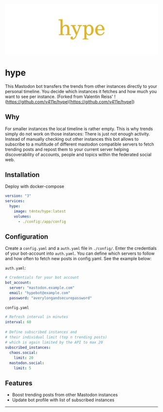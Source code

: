 ![](./res/hype_header.png)

# hype

This Mastodon bot transfers the trends from other instances directly to your personal timeline. You decide which instances it fetches and how much you want to see per instance. (Forked from Valentin Reiss' !(https://github.com/v411e/hype)[https://github.com/v411e/hype])

## Why

For smaller instances the local timeline is rather empty. This is why trends simply do not work on those instances: There is just not enough activity. Instead of manually checking out other instances this bot allows to subscribe to a multitude of different mastodon compatible servers to fetch trending posts and repost them to your current server helping discoverability of accounts, people and topics within the federated social web.

## Installation

Deploy with docker-compose

```yaml
version: "3"
services:
  hype:
    image: t4nte/hype:latest
    volumes:
      - ./config:/app/config
```

## Configuration

Create a `config.yaml` and a `auth.yaml` file in `./config/`. Enter the credentials of your bot-account into `auth.yaml`. You can define which servers to follow and how often to fetch new posts in config.yaml. See the example below:

`auth.yaml`:

```yaml
# Credentials for your bot account
bot_account:
  server: "mastodon.example.com"
  email: "hypebot@example.com"
  password: "averylongandsecurepassword"
```

`config.yaml`

```yaml
# Refresh interval in minutes
interval: 60

# Define subscribed instances and
# their individual limit (top n trending posts)
# which is again limited by the API to max 20
subscribed_instances:
  chaos.social:
    limit: 20
  mastodon.social:
    limit: 5
```

## Features

- Boost trending posts from other Mastodon instances
- Update bot profile with list of subscribed instances

---
